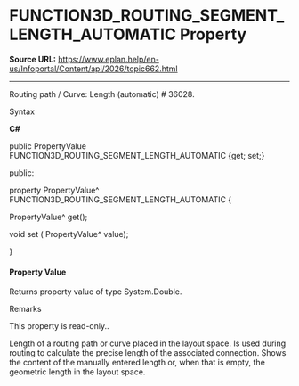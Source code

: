 # FUNCTION3D_ROUTING_SEGMENT_LENGTH_AUTOMATIC Property

**Source URL:** https://www.eplan.help/en-us/Infoportal/Content/api/2026/topic662.html

---

Routing path / Curve: Length (automatic) # 36028.

Syntax

**C#**



public PropertyValue FUNCTION3D_ROUTING_SEGMENT_LENGTH_AUTOMATIC {get; set;}

public:

property PropertyValue^ FUNCTION3D_ROUTING_SEGMENT_LENGTH_AUTOMATIC {

   PropertyValue^ get();

   void set (    PropertyValue^ value);

}


#### Property Value

Returns property value of type System.Double.

Remarks

This property is read-only..

Length of a routing path or curve placed in the layout space. Is used during routing to calculate the precise length of the associated connection. Shows the content of the manually entered length or, when that is empty, the geometric length in the layout space.
